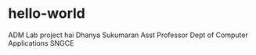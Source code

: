 # hello-world
ADM Lab project
hai 
Dhanya Sukumaran
Asst Professor
Dept of Computer Applications
SNGCE
